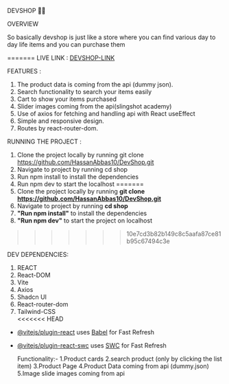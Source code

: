 DEVSHOP 🛒🎃

OVERVIEW

So basically devshop is just like a store where you can find various day to day life items and you  can purchase them


=======
LIVE LINK : [DEVSHOP-LINK](https://dev-shop10.netlify.app/)


FEATURES :

1. The product data is coming from the api (dummy json).
2. Search functionality to search your items easily
3. Cart to show your items purchased
4. Slider images coming from the api(slingshot academy)
5. Use of axios for fetching and handling api with React useEffect
6. Simple and responsive design.
7. Routes by react-router-dom.

RUNNING THE PROJECT :


1. Clone the project locally by running  git clone https://github.com/HassanAbbas10/DevShop.git
2. Navigate to project by running cd shop
3. Run npm install to install the dependencies
4. Run npm dev to start the localhost
=======
1. Clone the project locally by running
   **git clone https://github.com/HassanAbbas10/DevShop.git**
2. Navigate to project by running **cd shop**
3. **"Run npm install"** to install the dependencies
4. **"Run npm dev"** to start the project on localhost
>>>>>>> 10e7cd3b82b149c8c5aafa87ce81b95c67494c3e

DEV DEPENDENCIES:
1. REACT
2. React-DOM
3. Vite
4. Axios
5. Shadcn UI
6. React-router-dom
7. Tailwind-CSS           
<<<<<<< HEAD


- [@vitejs/plugin-react](https://github.com/vitejs/vite-plugin-react/blob/main/packages/plugin-react/README.md) uses [Babel](https://babeljs.io/) for Fast Refresh
- [@vitejs/plugin-react-swc](https://github.com/vitejs/vite-plugin-react-swc) uses [SWC](https://swc.rs/) for Fast Refresh




  Functionality:- 
  1.Product cards
  2.search product (only by clicking the list item)
  3.Product Page
  4.Product Data coming from api (dummy.json)
  5.Image slide images coming from api

